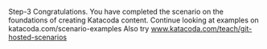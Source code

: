 Step-3
Congratulations. 
You have completed the scenario on the foundations of creating Katacoda content. 
Continue looking at examples on katacoda.com/scenario-examples
Also try www.katacoda.com/teach/git-hosted-scenarios

